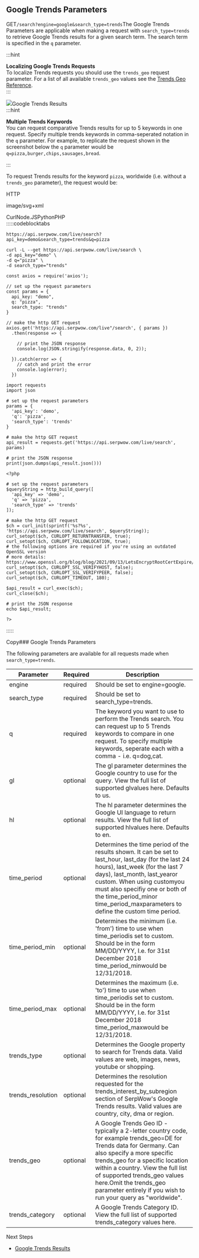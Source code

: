 Google Trends Parameters
------------------------

GET`/search?engine=google&search_type=trends`The Google Trends Parameters are applicable when making a request with `search_type=trends` to retrieve Google Trends results for a given search term. The search term is specified in the `q` parameter.

  
:::hint



**Localizing Google Trends Requests**  
To localize Trends requests you should use the `trends_geo` request parameter. For a list of all available `trends_geo` values see the [Trends Geo Reference](/docs/search-api/reference/google-trends-geos).  
:::

![](https://apiimages.imgix.net/serpwow/images/png/docs/google_trends.png?auto=format&ixlib=react-9.5.1-beta.1&w=600)Google Trends Results  
:::hint



**Multiple Trends Keywords**  
You can request comparative Trends results for up to 5 keywords in one request. Specify multiple trends keywords in comma-seperated notation in the `q` parameter. For example, to replicate the request shown in the screenshot below the `q` parameter would be `q=pizza,burger,chips,sausages,bread`.  
  
![]()  
:::

To request Trends results for the keyword `pizza`, worldwide (i.e. without a `trends_geo` parameter), the request would be:



HTTP



image/svg+xml
































CurlNode.JSPythonPHP  
:::::codeblocktabs


```
https://api.serpwow.com/live/search?api_key=demo&search_type=trends&q=pizza
```

```
curl -L --get https://api.serpwow.com/live/search \
-d api_key="demo" \
-d q="pizza" \
-d search_type="trends"
```

```
const axios = require('axios');

// set up the request parameters
const params = {
  api_key: "demo",
  q: "pizza",
  search_type: "trends"
}

// make the http GET request
axios.get('https://api.serpwow.com/live"/search', { params })
  .then(response => {

    // print the JSON response
    console.log(JSON.stringify(response.data, 0, 2));

  }).catch(error => {
    // catch and print the error
    console.log(error);
  })
```

```
import requests
import json

# set up the request parameters
params = {
  'api_key': 'demo',
  'q': 'pizza',
  'search_type': 'trends'
}

# make the http GET request
api_result = requests.get('https://api.serpwow.com/live/search', params)

# print the JSON response
print(json.dumps(api_result.json()))
```

```
<?php
      
# set up the request parameters
$queryString = http_build_query([
  'api_key' => 'demo',
  'q' => 'pizza',
  'search_type' => 'trends'
]);

# make the http GET request
$ch = curl_init(sprintf('%s?%s', 'https://api.serpwow.com/live/search', $queryString));
curl_setopt($ch, CURLOPT_RETURNTRANSFER, true);
curl_setopt($ch, CURLOPT_FOLLOWLOCATION, true);
# the following options are required if you're using an outdated OpenSSL version
# more details: https://www.openssl.org/blog/blog/2021/09/13/LetsEncryptRootCertExpire/
curl_setopt($ch, CURLOPT_SSL_VERIFYHOST, false);
curl_setopt($ch, CURLOPT_SSL_VERIFYPEER, false);
curl_setopt($ch, CURLOPT_TIMEOUT, 180);

$api_result = curl_exec($ch);
curl_close($ch);

# print the JSON response
echo $api_result;

?>
```
  
:::::

Copy### Google Trends Parameters

The following parameters are available for all requests made when `search_type=trends`.

| Parameter | Required | Description |
| --- | --- | --- |
| engine | required | Should be set to engine=google. |
| search\_type | required | Should be set to search\_type=trends. |
| q | required | The keyword you want to use to perform the Trends search. You can request up to 5 Trends keywords to compare in one request. To specify multiple keywords, seperate each with a comma - i.e. q=dog,cat. |
| gl | optional | The gl parameter determines the Google country to use for the query. View the full list of supported glvalues here. Defaults to us. |
| hl | optional | The hl parameter determines the Google UI language to return results. View the full list of supported hlvalues here. Defaults to en. |
| time\_period | optional | Determines the time period of the results shown. It can be set to last\_hour, last\_day (for the last 24 hours), last\_week (for the last 7 days), last\_month, last\_yearor custom. When using customyou must also specifiy one or both of the time\_period\_minor time\_period\_maxparameters to define the custom time period. |
| time\_period\_min | optional | Determines the minimum (i.e. 'from') time to use when time\_periodis set to custom. Should be in the form MM/DD/YYYY, I.e. for 31st December 2018 time\_period\_minwould be 12/31/2018. |
| time\_period\_max | optional | Determines the maximum (i.e. 'to') time to use when time\_periodis set to custom. Should be in the form MM/DD/YYYY, I.e. for 31st December 2018 time\_period\_maxwould be 12/31/2018. |
| trends\_type | optional | Determines the Google property to search for Trends data. Valid values are web, images, news, youtube or shopping. |
| trends\_resolution | optional | Determines the resolution requested for the trends\_interest\_by\_subregion section of SerpWow's Google Trends results. Valid values are country, city, dma or region. |
| trends\_geo | optional | A Google Trends Geo ID - typically a 2-letter country code, for example trends\_geo=DE for Trends data for Germany. Can also specify a more specific trends\_geo for a specific location within a country. View the full list of supported trends\_geo values here.Omit the trends\_geo parameter entirely if you wish to run your query as "worldwide". |
| trends\_category | optional | A Google Trends Category ID. View the full list of supported trends\_category values here. |
Next Steps

* [Google Trends Results](/docs/search-api/results/google/trends)
